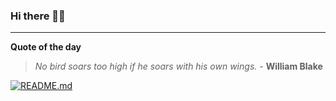 ### Hi there 👋🏻


---

**Quote of the day**

> *No bird soars too high if he soars with his own wings.* - **William Blake** 

[![README.md](https://github.com/marcolovazzano/marcolovazzano/actions/workflows/readme.yml/badge.svg?branch=main)](https://github.com/marcolovazzano/marcolovazzano/actions/workflows/readme.yml)
